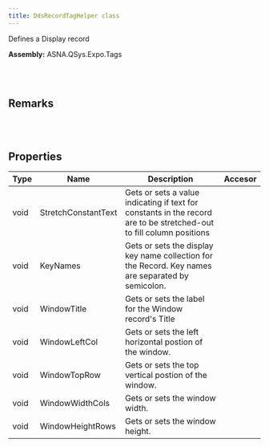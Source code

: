 ```yaml
---
title: DdsRecordTagHelper class
---
```


Defines a Display record

**Assembly:** ASNA.QSys.Expo.Tags

<br>
<br>

## Remarks

<br>
<br>

## Properties

| Type | Name | Description | Accesor
| --- | --- | --- | --- 
| void | StretchConstantText | Gets or sets a value indicating if text for constants in the record are to be stretched-out to fill column positions | 
| void | KeyNames | Gets or sets the display key name collection for the Record. Key names are separated by semicolon. | 
| void | WindowTitle | Gets or sets the label for the Window record's Title | 
| void | WindowLeftCol | Gets or sets the left horizontal postion of the window. | 
| void | WindowTopRow | Gets or sets the top vertical postion of the window. | 
| void | WindowWidthCols | Gets or sets the window width. | 
| void | WindowHeightRows | Gets or sets the window height. | 

<br>
<br>

